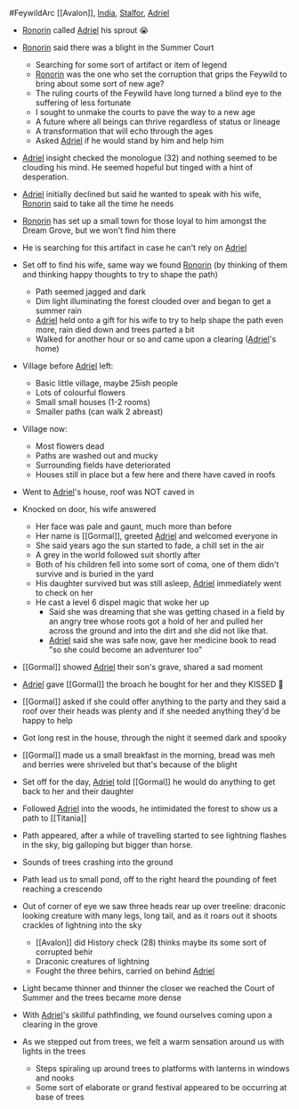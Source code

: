 #FeywildArc 
[[Avalon]], [India](PCs/Current/India.md), [Stalfor](PCs/Current/Stalfor.md), [Adriel](PCs/Current/Adriel.md)

- [Ronorin](NPCs/Living/Ronorin.md) called [Adriel](PCs/Current/Adriel.md) his sprout 😭
- [Ronorin](NPCs/Living/Ronorin.md) said there was a blight in the Summer Court
	- Searching for some sort of artifact or item of legend
	- [Ronorin](NPCs/Living/Ronorin.md) was the one who set the corruption that grips the Feywild to bring about some sort of new age?
	- The ruling courts of the Feywild have long turned a blind eye to the suffering of less fortunate
	- I sought to unmake the courts to pave the way to a new age
	- A future where all beings can thrive regardless of status or lineage
	- A transformation that will echo through the ages
	- Asked [Adriel](PCs/Current/Adriel.md) if he would stand by him and help him
- [Adriel](PCs/Current/Adriel.md) insight checked the monologue (32) and nothing seemed to be clouding his mind. He seemed hopeful but tinged with a hint of desperation.
- [Adriel](PCs/Current/Adriel.md) initially declined but said he wanted to speak with his wife, [Ronorin](NPCs/Living/Ronorin.md) said to take all the time he needs 
- [Ronorin](NPCs/Living/Ronorin.md) has set up a small town for those loyal to him amongst the Dream Grove, but we won't find him there
- He is searching for this artifact in case he can't rely on [Adriel](PCs/Current/Adriel.md)

- Set off to find his wife, same way we found [Ronorin](NPCs/Living/Ronorin.md) (by thinking of them and thinking happy thoughts to try to shape the path)
	- Path seemed jagged and dark
	- Dim light illuminating the forest clouded over and began to get a summer rain
	- [Adriel](PCs/Current/Adriel.md) held onto a gift for his wife to try to help shape the path even more, rain died down and trees parted a bit
	- Walked for another hour or so and came upon a clearing ([Adriel](PCs/Current/Adriel.md)'s home)

- Village before [Adriel](PCs/Current/Adriel.md) left:
	- Basic little village, maybe 25ish people
	- Lots of colourful flowers
	- Small small houses (1-2 rooms)
	- Smaller paths (can walk 2 abreast)
- Village now:
	- Most flowers dead
	- Paths are washed out and mucky
	- Surrounding fields have deteriorated
	- Houses still in place but a few here and there have caved in roofs 

- Went to [Adriel](PCs/Current/Adriel.md)'s house, roof was NOT caved in
- Knocked on door, his wife answered
	- Her face was pale and gaunt, much more than before
	- Her name is [[Gormal]], greeted [Adriel](PCs/Current/Adriel.md) and welcomed everyone in
	- She said years ago the sun started to fade, a chill set in the air
	- A grey in the world followed suit shortly after
	- Both of his children fell into some sort of coma, one of them didn't survive and is buried in the yard
	- His daughter survived but was still asleep, [Adriel](PCs/Current/Adriel.md) immediately went to check on her
	- He cast a level 6 dispel magic that woke her up
		- Said she was dreaming that she was getting chased in a field by an angry tree whose roots got a hold of her and pulled her across the ground and into the dirt and she did not like that.
		- [Adriel](PCs/Current/Adriel.md) said she was safe now, gave her medicine book to read "so she could become an adventurer too"
- [[Gormal]] showed [Adriel](PCs/Current/Adriel.md) their son's grave, shared a sad moment
- [Adriel](PCs/Current/Adriel.md) gave [[Gormal]] the broach he bought for her and they KISSED 💋
- [[Gormal]] asked if she could offer anything to the party and they said a roof over their heads was plenty and if she needed anything they'd be happy to help
- Got long rest in the house, through the night it seemed dark and spooky

- [[Gormal]] made us a small breakfast in the morning, bread was meh and berries were shriveled but that's because of the blight
- Set off for the day, [Adriel](PCs/Current/Adriel.md) told [[Gormal]] he would do anything to get back to her and their daughter

- Followed [Adriel](PCs/Current/Adriel.md) into the woods, he intimidated the forest to show us a path to [[Titania]]
- Path appeared, after a while of travelling started to see lightning flashes in the sky, big galloping but bigger than horse.
- Sounds of trees crashing into the ground
- Path lead us to small pond, off to the right heard the pounding of feet reaching a crescendo
- Out of corner of eye we saw three heads rear up over treeline: draconic looking creature with many legs, long tail, and as it roars out it shoots crackles of lightning into the sky
	- [[Avalon]] did History check (28) thinks maybe its some sort of corrupted behir
	- Draconic creatures of lightning
	- Fought the three behirs, carried on behind [Adriel](PCs/Current/Adriel.md)

- Light became thinner and thinner the closer we reached the Court of Summer and the trees became more dense
- With [Adriel](PCs/Current/Adriel.md)'s skillful pathfinding, we found ourselves coming upon a clearing in the grove
- As we stepped out from trees, we felt a warm sensation around us with lights in the trees
	- Steps spiraling up around trees to platforms with lanterns in windows and nooks
	- Some sort of elaborate or grand festival appeared to be occurring at base of trees